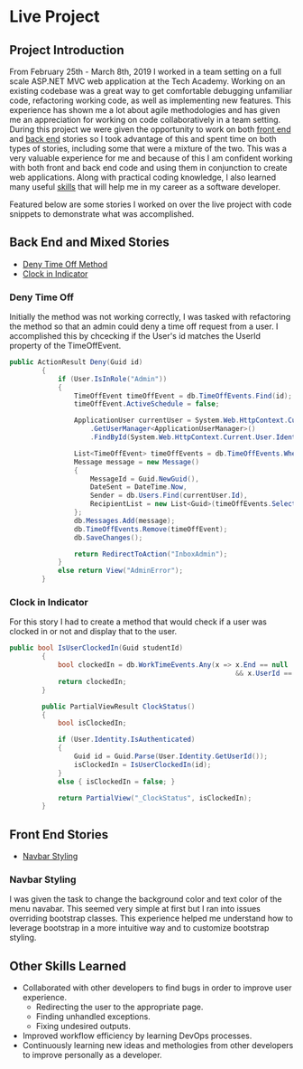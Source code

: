 # Live Project
## Project Introduction
From February 25th - March 8th, 2019 I worked in a team setting on a full scale ASP.NET MVC web application at the Tech Academy. Working on an existing codebase was a great way to get comfortable debugging unfamiliar code, refactoring working code, as well as implementing new features. This experience has shown me a lot about agile methodologies and has given me an appreciation for working on code collaboratively in a team setting. During this project we were given the opportunity to work on both [front end](#Front-End-Stories) and [back end](#Back-End-and-Mixed-Stories) stories so I took advantage of this and spent time on both types of stories, including some that were a mixture of the two. This was a very valuable experience for me and because of this I am confident working with both front and back end code and using them in conjunction to create web applications. Along with practical coding knowledge, I also learned many useful [skills](#Other-Skills-Learned) that will help me in my career as a software developer.

Featured below are some stories I worked on over the live project with code snippets to demonstrate what was accomplished.

## Back End and Mixed Stories
- [Deny Time Off Method](#Deny-Time-Off)
- [Clock in Indicator](#Clock-in-Indicator)

### Deny Time Off
Initially the method was not working correctly, I was tasked with refactoring the method so that an admin could deny a time off request from a user. I accomplished this by chcecking if the User's id matches the UserId property of the TimeOffEvent.
```C#
public ActionResult Deny(Guid id)
        {
            if (User.IsInRole("Admin"))
            {
                TimeOffEvent timeOffEvent = db.TimeOffEvents.Find(id);
                timeOffEvent.ActiveSchedule = false;

                ApplicationUser currentUser = System.Web.HttpContext.Current.GetOwinContext()
                    .GetUserManager<ApplicationUserManager>()
                    .FindById(System.Web.HttpContext.Current.User.Identity.GetUserId());

                List<TimeOffEvent> timeOffEvents = db.TimeOffEvents.Where(x => x.UserId == id).ToList();
                Message message = new Message()
                {
                    MessageId = Guid.NewGuid(),
                    DateSent = DateTime.Now,
                    Sender = db.Users.Find(currentUser.Id),
                    RecipientList = new List<Guid>(timeOffEvents.Select(x => x.UserId))
                };
                db.Messages.Add(message);
                db.TimeOffEvents.Remove(timeOffEvent);
                db.SaveChanges();

                return RedirectToAction("InboxAdmin");
            }
            else return View("AdminError");
        }
```
### Clock in Indicator
For this story I had to create a method that would check if a user was clocked in or not and display that to the user.
```C#
public bool IsUserClockedIn(Guid studentId)
        {
            bool clockedIn = db.WorkTimeEvents.Any(x => x.End == null
                                                        && x.UserId == studentId);
            return clockedIn;
        }

        public PartialViewResult ClockStatus()
        {
            bool isClockedIn;

            if (User.Identity.IsAuthenticated)
            {
                Guid id = Guid.Parse(User.Identity.GetUserId());
                isClockedIn = IsUserClockedIn(id);  
            }
            else { isClockedIn = false; }

            return PartialView("_ClockStatus", isClockedIn);
        }
```
## Front End Stories
- [Navbar Styling](#Navbar-Styling)
### Navbar Styling
I was given the task to change the background color and text color of the menu navabar. This seemed very simple at first but I ran into issues overriding bootstrap classes. This experience helped me understand how to leverage bootstrap in a more intuitive way and to customize bootstrap styling.
## Other Skills Learned
- Collaborated with other developers to find bugs in order to improve user experience.
  - Redirecting the user to the appropriate page.
  - Finding unhandled exceptions.
  - Fixing undesired outputs.
- Improved workflow efficiency by learning DevOps processes.
- Continuously learning new ideas and methologies from other developers to improve personally as a developer.

